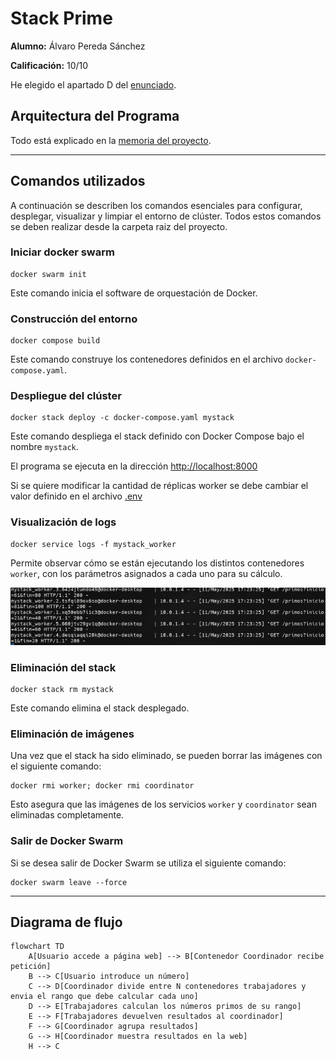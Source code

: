 # Stack Prime

**Alumno:** Álvaro Pereda Sánchez

**Calificación:** 10/10

He elegido el apartado D del [enunciado](./Practica5.pdf). 

## Arquitectura del Programa

Todo está explicado en la [memoria del proyecto](./Memoria.pdf).

---

## Comandos utilizados

A continuación se describen los comandos esenciales para configurar, desplegar, visualizar y limpiar el entorno de clúster. 
Todos estos comandos se deben realizar desde la carpeta raiz del proyecto.

### Iniciar docker swarm

```
docker swarm init
```

Este comando inicia el software de orquestación de Docker. 

### Construcción del entorno

```
docker compose build
```

Este comando construye los contenedores definidos en el archivo `docker-compose.yaml`.

### Despliegue del clúster

```
docker stack deploy -c docker-compose.yaml mystack
```

Este comando despliega el stack definido con Docker Compose bajo el nombre `mystack`.

El programa se ejecuta en la dirección [http://localhost:8000](http://localhost:8000/)

Si se quiere modificar la cantidad de réplicas worker se debe cambiar el valor definido en el archivo [.env](./.env)

### Visualización de logs

```
docker service logs -f mystack_worker
```

Permite observar cómo se están ejecutando los distintos contenedores `worker`, con los parámetros asignados a cada uno para su cálculo.

![Logs del funcionamiento de Stack Prime](./logs_stack_prime.png)

### Eliminación del stack

```
docker stack rm mystack
```

Este comando elimina el stack desplegado.

### Eliminación de imágenes

Una vez que el stack ha sido eliminado, se pueden borrar las imágenes con el siguiente comando:

```
docker rmi worker; docker rmi coordinator
```

Esto asegura que las imágenes de los servicios `worker` y `coordinator` sean eliminadas completamente.

### Salir de Docker Swarm

Si se desea salir de Docker Swarm se utiliza el siguiente comando:

```
docker swarm leave --force
```

---

## Diagrama de flujo

```mermaid
flowchart TD
    A[Usuario accede a página web] --> B[Contenedor Coordinador recibe petición]
    B --> C[Usuario introduce un número] 
    C --> D[Coordinador divide entre N contenedores trabajadores y envia el rango que debe calcular cada uno]
    D --> E[Trabajadores calculan los números primos de su rango]
    E --> F[Trabajadores devuelven resultados al coordinador]
    F --> G[Coordinador agrupa resultados]
    G --> H[Coordinador muestra resultados en la web]
    H --> C

